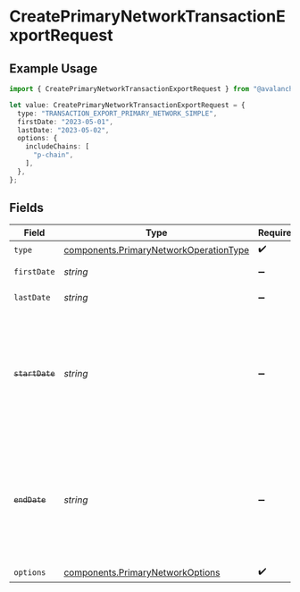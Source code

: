 # CreatePrimaryNetworkTransactionExportRequest

## Example Usage

```typescript
import { CreatePrimaryNetworkTransactionExportRequest } from "@avalanche-sdk/data/models/components";

let value: CreatePrimaryNetworkTransactionExportRequest = {
  type: "TRANSACTION_EXPORT_PRIMARY_NETWORK_SIMPLE",
  firstDate: "2023-05-01",
  lastDate: "2023-05-02",
  options: {
    includeChains: [
      "p-chain",
    ],
  },
};
```

## Fields

| Field                                                                                                                   | Type                                                                                                                    | Required                                                                                                                | Description                                                                                                             | Example                                                                                                                 |
| ----------------------------------------------------------------------------------------------------------------------- | ----------------------------------------------------------------------------------------------------------------------- | ----------------------------------------------------------------------------------------------------------------------- | ----------------------------------------------------------------------------------------------------------------------- | ----------------------------------------------------------------------------------------------------------------------- |
| `type`                                                                                                                  | [components.PrimaryNetworkOperationType](../../models/components/primarynetworkoperationtype.md)                        | :heavy_check_mark:                                                                                                      | N/A                                                                                                                     |                                                                                                                         |
| `firstDate`                                                                                                             | *string*                                                                                                                | :heavy_minus_sign:                                                                                                      | N/A                                                                                                                     | 2023-05-01                                                                                                              |
| `lastDate`                                                                                                              | *string*                                                                                                                | :heavy_minus_sign:                                                                                                      | N/A                                                                                                                     | 2023-05-02                                                                                                              |
| ~~`startDate`~~                                                                                                         | *string*                                                                                                                | :heavy_minus_sign:                                                                                                      | : warning: ** DEPRECATED **: This will be removed in a future release, please migrate away from it as soon as possible. | 2023-05-01                                                                                                              |
| ~~`endDate`~~                                                                                                           | *string*                                                                                                                | :heavy_minus_sign:                                                                                                      | : warning: ** DEPRECATED **: This will be removed in a future release, please migrate away from it as soon as possible. | 2023-05-02                                                                                                              |
| `options`                                                                                                               | [components.PrimaryNetworkOptions](../../models/components/primarynetworkoptions.md)                                    | :heavy_check_mark:                                                                                                      | N/A                                                                                                                     |                                                                                                                         |